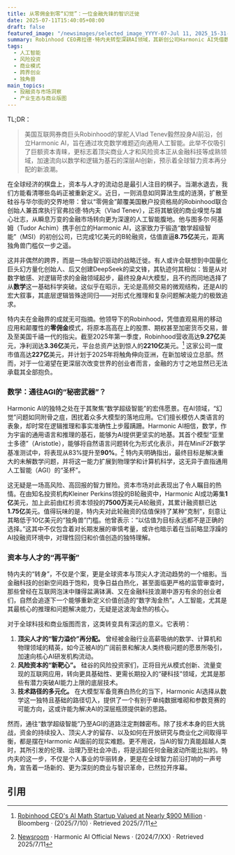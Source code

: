 ```yaml
---
title: 从零佣金到零“幻觉”：一位金融先锋的智识迁徙
date: 2025-07-11T15:40:05+08:00
draft: false
featured_image: "/newsimages/selected_image_YYYY-07-Jul 11, 2025_15-31-54-251.jpg"
summary: Robinhood CEO弗拉德·特内夫转型深耕AI领域，其新创公司Harmonic AI凭借数学超级智能的愿景获得1亿美元融资，估值达8.75亿美元。此举揭示了顶级商业人才和资本正加速涌入以基础科学为突破口的AI前沿，预示着全球智力资本向深科技转移的趋势。
tags: 
  - 人工智能
  - 风险投资
  - 商业模式
  - 跨界创业
  - 独角兽
main_topics: 
  - 投融资与市场洞察
  - 产业生态与商业版图
---
```


TL;DR：
>美国互联网券商巨头Robinhood的掌舵人Vlad Tenev毅然投身AI前沿，创立Harmonic AI，旨在通过攻克数学难题迈向通用人工智能。此举不仅吸引了巨额资本青睐，更标志着顶尖商业人才和风险资本正从金融科技等成熟领域，加速流向以数学和逻辑为基石的深层AI创新，预示着全球智力资本再分配的新浪潮。

在全球经济的棋盘上，资本与人才的流动总是最引人注目的棋子。当潮水退去，我们方能看清哪些岛屿正被重新定义。近日，一则消息如同算法生成的涟漪，扩散至硅谷与华尔街的交界地带：曾以“零佣金”颠覆美国散户投资格局的Robinhood联合创始人兼首席执行官弗拉德·特内夫（Vlad Tenev），正将其敏锐的商业嗅觉与雄心壮志，从瞬息万变的金融市场转向更为深邃的人工智能腹地。他与图多尔·阿基姆（Tudor Achim）携手创立的Harmonic AI，这家致力于锻造“数学超级智能”（MSI）的初创公司，已完成1亿美元的B轮融资，估值直逼**8.75亿**美元，距离独角兽门槛仅一步之遥。

这并非偶然的跨界，而是一场由智识驱动的战略迁徙。有人或许会联想到中国量化巨头幻方量化创始人、后又创建DeepSeek的梁文锋，其轨迹何其相似：皆是从对数字敏感、对逻辑苛求的金融领域起步，最终投身AI大模型，且不约而同地选择了从**数学**这一基础科学突破。这似乎在昭示，无论是高频交易的微观结构，还是AI的宏大叙事，其底层逻辑皆殊途同归——对形式化推理和复杂问题解决能力的极致追求。

特内夫在金融界的成就无可指摘。他领导下的Robinhood，凭借直观易用的移动应用和颠覆性的**零佣金**模式，将原本高高在上的股票、期权甚至加密货币交易，普及至美国千禧一代的指尖。截至2025年第一季度，Robinhood营收高达**9.27亿**美元，净利润达**3.36亿**美元，平台总资产达到惊人的**2210亿**美元。[^1] 这家公司一度市值高达**227亿**美元，并计划于2025年将触角伸向亚洲，在新加坡设立总部。然而，对于一位渴望在更深层次改变世界的创业者而言，金融的方寸之地显然已无法承载其全部抱负。

### 数学：通往AGI的“秘密武器”？

Harmonic AI的独特之处在于其聚焦“数学超级智能”的宏伟愿景。在AI领域，“幻觉”问题如同附骨之疽，困扰着众多大模型的落地应用。它们擅长模仿人类语言的表象，却时常在逻辑推理和事实准确性上步履蹒跚。Harmonic AI相信，数学，作为宇宙的通用语言和推理的基石，能够为AI提供更坚实的地基。其首个模型“亚里士多德”（Aristotle），能够将自然语言问题转化为形式化表示，并在MiniF2F数学基准测试中，将表现从83%提升至**90%**。[^2] 特内夫明确指出，最终目标是解决重大的未解数学问题，并将这一能力扩展到物理学和计算机科学，这无异于直指通用人工智能（AGI）的“圣杯”。

这无疑是一场高风险、高回报的智力冒险。资本市场对此表现出了令人瞩目的热情。在由知名投资机构Kleiner Perkins领投的B轮融资中，Harmonic AI成功筹集**1亿**美元，加上此前由红杉资本领投的**7500万**美元A轮融资，其累计融资额已达**1.75亿**美元。值得玩味的是，特内夫对此轮融资的估值保持了某种“克制”，刻意让其略低于10亿美元的“独角兽”门槛。他曾表示：“以估值为目标永远都不是正确的选择。”这其中不仅包含着对长期发展的审慎考量，或许也暗示着在当前略显浮躁的AI投融资环境中，对理性回归和价值创造的独特理解。

### 资本与人才的“再平衡”

特内夫的“转身”，不仅是个案，更是全球资本与顶尖人才流动趋势的一个缩影。当金融科技的创新空间趋于饱和，竞争日益白热化，甚至面临更严格的监管审查时，那些曾经在互联网泡沫中赚得盆满钵满、又在金融科技浪潮中游刃有余的创业者们，自然会追逐下一个能够重新定义价值创造的“数字淘金热”。人工智能，尤其是其最核心的推理和问题解决能力，无疑是这波淘金热的核心。

对于全球科技和商业版图而言，这类转变具有深远的意义。它表明：

1.  **顶尖人才的“智力溢价”再分配。** 曾经被金融行业高薪吸纳的数学、计算机和物理领域的精英，如今正被AI的广阔前景和解决人类终极问题的愿景所吸引，加速向核心AI研发机构流动。
2.  **风险资本的“新靶心”。** 硅谷的风险投资家们，正将目光从模式创新、流量变现的互联网应用，转向更具基础性、更需长期投入的“硬科技”领域，尤其是那些有潜力突破AI能力上限的底层技术。
3.  **技术路径的多元化。** 在大模型军备竞赛白热化的当下，Harmonic AI选择从数学这一独特且基础的路径切入，提供了一个有别于单纯数据堆砌和参数竞赛的可能方向，这或许能为解决AI的深层瓶颈提供新的思路。

然而，通往“数学超级智能”乃至AGI的道路注定荆棘密布。除了技术本身的巨大挑战，资金的持续投入、顶尖人才的留存、以及如何在开放研究与商业化之间取得平衡，都是摆在Harmonic AI面前的现实难题。更不用说，当AI的智力真能超越人类时，其所引发的伦理、治理乃至社会冲击，将是远超任何金融波动所能比拟的。特内夫的这一步，不仅是个人事业的华丽转身，更是在全球智力前沿打响的一声号角，宣告着一场新的、更为深刻的商业与智识革命，已然拉开序幕。

## 引用
[^1]: [Robinhood CEO's AI Math Startup Valued at Nearly $900 Million](https://www.bloomberg.com/news/articles/2025-07-10/robinhood-ceo-s-ai-math-startup-valued-at-nearly-900-million) · Bloomberg · (2025/7/10) · Retrieved 2025/7/11
[^2]: [Newsroom](https://harmonic.fun/news) · Harmonic AI Official News · (2024/7/XX) · Retrieved 2025/7/11

